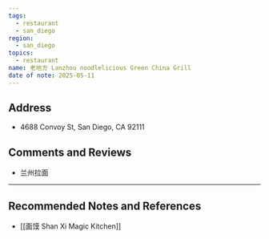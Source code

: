 ```yaml
---
tags:
  - restaurant
  - san_diego
region:
  - san_diego
topics:
  - restaurant
name: 老地方 Lanzhou noodlelicious Green China Grill
date of note: 2025-05-11
---
```


## Address

- 4688 Convoy St, San Diego, CA 92111


## Comments and Reviews

- 兰州拉面




-----------
##  Recommended Notes and References

- [[面馍 Shan Xi Magic Kitchen]]